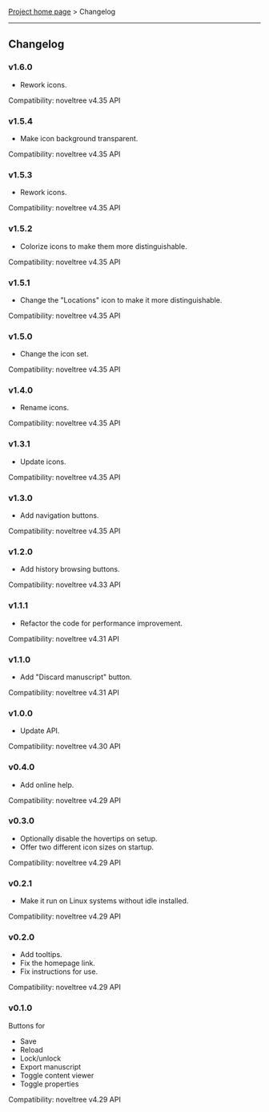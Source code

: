 [Project home page](index) > Changelog

------------------------------------------------------------------------

## Changelog

### v1.6.0

- Rework icons.

Compatibility: noveltree v4.35 API

### v1.5.4

- Make icon background transparent.

Compatibility: noveltree v4.35 API

### v1.5.3

- Rework icons.

Compatibility: noveltree v4.35 API

### v1.5.2

- Colorize icons to make them more distinguishable.

Compatibility: noveltree v4.35 API

### v1.5.1

- Change the "Locations" icon to make it more distinguishable.

Compatibility: noveltree v4.35 API

### v1.5.0

- Change the icon set.

Compatibility: noveltree v4.35 API

### v1.4.0

- Rename icons.

Compatibility: noveltree v4.35 API

### v1.3.1

- Update icons.

Compatibility: noveltree v4.35 API

### v1.3.0

- Add navigation buttons.

Compatibility: noveltree v4.35 API

### v1.2.0

- Add history browsing buttons.

Compatibility: noveltree v4.33 API

### v1.1.1

- Refactor the code for performance improvement.

Compatibility: noveltree v4.31 API

### v1.1.0

- Add "Discard manuscript" button.

Compatibility: noveltree v4.31 API

### v1.0.0

- Update API.

Compatibility: noveltree v4.30 API

### v0.4.0

- Add online help.

Compatibility: noveltree v4.29 API

### v0.3.0

- Optionally disable the hovertips on setup.
- Offer two different icon sizes on startup.

Compatibility: noveltree v4.29 API

### v0.2.1

- Make it run on Linux systems without idle installed.

Compatibility: noveltree v4.29 API

### v0.2.0

- Add tooltips.
- Fix the homepage link.
- Fix instructions for use.

Compatibility: noveltree v4.29 API

### v0.1.0

Buttons for
- Save
- Reload
- Lock/unlock
- Export manuscript
- Toggle content viewer
- Toggle properties

Compatibility: noveltree v4.29 API
